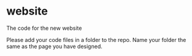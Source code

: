 # website
The code for the new website

Please add your code files in a folder to the repo. Name your folder the same as the page you have designed. 

